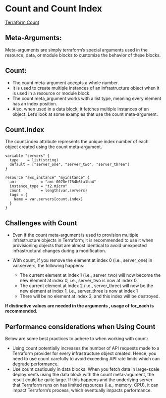 # Count and Count Index

[Terraform Count](https://kodekloud.com/blog/terraform-count/)

## Meta-Arguments:
Meta-arguments are simply terraform’s special arguments used in the resource, data, or module blocks to customize the behavior of these blocks.

## Count: 
* The count meta-argument accepts a whole number.
* It is used to create multiple instances of an infrastructure object when it is used in a resource or module block.
* The count meta_argument works with a list type, meaning every element has an index position.
* Also, when used in a data block, it fetches multiple instances of an object. Let’s look at some examples that use the count meta-argument.

## Count.index
The count.index attribute represents the unique index number of each object created using the count meta-argument. 
```
variable "servers" {
  type    = list(string)
  default = ["server_one", "server_two", "server_three"]
}

resource "aws_instance" "myinstance" {
  ami           = "ami-0078ef784b6fa1ba4"
  instance_type = "t2.micro"
  count         = length(var.servers)
  tags = {
    Name = var.servers[count.index]
  }
}
```
## Challenges with Count
* Even if the count meta-argument is used to provision multiple infrastructure objects in Terraform; it is recommended to use it when provisioning objects that are almost identical to avoid unexpected infrastructural changes during a modification.

* With count, if you remove the element at index 0 (i.e., server_one) in var.servers, the following happens:
  
  * The current element at index 1 (i.e., server_two) will now become the new element at index 0, i.e., server_two is now at index 0.
  * The current element at index 2 (i.e., server_three) will now be the new element at index 1, i.e., server_three is now at index 1
  * There will be no element at index 3, and this index will be destroyed.
    
**If distinctive values are needed in the arguments , usage of for_each is recommended.**

## Performance considerations when Using Count
Below are some best practices to adhere to when working with count:

* Using count potentially increases the number of API requests made to a Terraform provider for every infrastructure object created. Hence, you need to use count carefully to avoid exceeding API rate limits which can degrade performance.
* Use count cautiously in data blocks. When you fetch data in large-scale deployments using the data block with the count meta-argument, the result could be quite large. If this happens and the underlying server that Terraform runs on has limited resources (i.e., memory, CPU), it can impact Terraform’s process, which eventually impacts performance.
